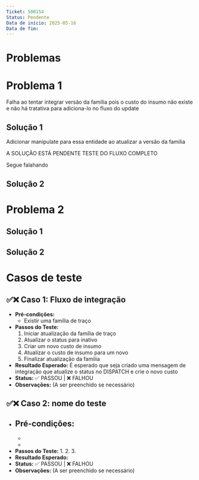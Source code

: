 ```yaml
---
Ticket: 500154
Status: Pendente
Data de início: 2025-05-16
Data de fim:
---
```

# Problemas
# Problema 1

Falha ao tentar integrar versão da familia pois o custo do insumo não existe e não há tratativa para adiciona-lo no fluxo do update

## Solução 1

Adicionar manipulate para essa entidade ao atualizar a versão da familia 

A SOLUÇÃO ESTÁ PENDENTE TESTE DO FLUXO COMPLETO

Segue falahando
## Solução 2




# Problema 2



## Solução 1



## Solução 2


# Casos de teste

## ✅❌ Caso 1: Fluxo de integração

- **Pré-condições:**
    - Existir uma família de traço 
- **Passos do Teste:**
    1. Iniciar atualização da família de traço
    2. Atualizar o status para inativo
    3. Criar um novo custo de insumo
    4. Atualizar o custo de insumo para um novo
    5. Finalizar atualização da familia
- **Resultado Esperado:** É esperado que seja criado uma mensagem de integração que atualize o status no DISPATCH e crie o novo custo
- **Status:** ✅ PASSOU | ❌ FALHOU
- **Observações:** (A ser preenchido se necessário)

## ✅❌ Caso 2: nome do teste

- **Pré-condições:**
    - 
    - 
    - 
- **Passos do Teste:**
    1. 
    2. 
    3. 
- **Resultado Esperado:** 
- **Status:** ✅ PASSOU | ❌ FALHOU
- **Observações:** (A ser preenchido se necessário)

